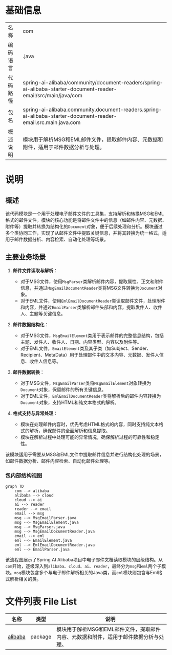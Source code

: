 # 基础信息

|      |      |
|------|------|
| 名称 | com |
| 编码语言 | .java |
| 代码路径 | spring-ai-alibaba/community/document-readers/spring-ai-alibaba-starter-document-reader-email/src/main/java/com |
| 包名 | spring-ai-alibaba.community.document-readers.spring-ai-alibaba-starter-document-reader-email.src.main.java.com |
| 概述说明 | 模块用于解析MSG和EML邮件文件，提取邮件内容、元数据和附件，适用于邮件数据分析与处理。 |

# 说明

## 概述
该代码模块是一个用于处理电子邮件文件的工具集，支持解析和转换MSG和EML格式的邮件文件。模块的核心功能是将邮件文件中的信息（如邮件内容、元数据、附件等）提取并转换为结构化的`Document`对象，便于后续处理和分析。模块通过多个类协同工作，实现了从邮件文件中提取关键信息，并将其转换为统一格式，适用于邮件数据分析、内容检索、自动化处理等场景。

## 主要业务场景
1. **邮件文件读取与解析**：
   - 对于MSG文件，使用`MsgParser`类解析邮件内容，提取属性、正文和附件信息，并通过`MsgEmailDocumentReader`类将MSG文件转换为`Document`对象。
   - 对于EML文件，使用`EmlEmailDocumentReader`类读取邮件文件，处理附件和内容，并通过`EmailParser`类解析邮件头部和内容，提取发件人、收件人、主题等关键信息。

2. **邮件数据结构化**：
   - 对于MSG文件，`MsgEmailElement`类用于表示邮件的完整信息结构，包括主题、发件人、收件人、日期、内容类型、内容以及附件等。
   - 对于EML文件，`EmailElement`类及其子类（如Subject、Sender、Recipient、MetaData）用于处理邮件中的文本内容、元数据、发件人信息、收件人信息等。

3. **邮件数据转换**：
   - 对于MSG文件，`MsgEmailParser`类将`MsgEmailElement`对象转换为`Document`对象，保留邮件的所有关键信息。
   - 对于EML文件，`EmlEmailDocumentReader`类将解析后的邮件内容转换为`Document`对象，支持HTML和纯文本格式的解析。

4. **格式支持与异常处理**：
   - 模块在处理邮件内容时，优先考虑HTML格式的内容，同时支持纯文本格式的解析，确保邮件的全面解析和信息提取。
   - 模块在解析过程中处理可能的异常情况，确保解析过程的可靠性和稳定性。

该模块适用于需要从MSG和EML文件中提取邮件信息并进行结构化处理的场景，如邮件数据分析、邮件内容检索、自动化邮件处理等。


### 包内部结构视图

```mermaid
graph TD
    com --> alibaba
    alibaba --> cloud
    cloud --> ai
    ai --> reader
    reader --> email
    email --> msg
    msg --> MsgEmailParser.java
    msg --> MsgEmailElement.java
    msg --> MsgParser.java
    msg --> MsgEmailDocumentReader.java
    email --> eml
    eml --> EmailElement.java
    eml --> EmlEmailDocumentReader.java
    eml --> EmailParser.java
```

该流程图展示了Spring AI Alibaba项目中电子邮件文档读取模块的层级结构。从`com`开始，逐级深入到`alibaba`、`cloud`、`ai`、`reader`，最终分为`msg`和`eml`两个子模块。`msg`模块包含多个与电子邮件解析相关的Java类，而`eml`模块则包含与Eml格式解析相关的类。

# 文件列表 File List

| 名称   | 类型  | 说明 |
|-------|------|-------------|
| [alibaba](alibaba/_module.md) | package | 模块用于解析MSG和EML邮件文件，提取邮件内容、元数据和附件，适用于邮件数据分析与处理。 |



